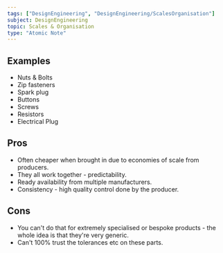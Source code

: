 ```yaml
---
tags: ["DesignEngineering", "DesignEngineering/ScalesOrganisation"]
subject: DesignEngineering
topic: Scales & Organisation
type: "Atomic Note"
---
```


## Examples
 - Nuts & Bolts
 - Zip fasteners
 - Spark plug
 - Buttons
 - Screws
 - Resistors
 - Electrical Plug

## Pros
 - Often cheaper when brought in due to economies of scale from producers.
 - They all work together - predictability.
 - Ready availability from multiple manufacturers.
 - Consistency - high quality control done by the producer.


## Cons
 - You can't do that for extremely specialised or bespoke products - the whole idea is that they're very generic.
 - Can't 100% trust the tolerances etc on these parts.